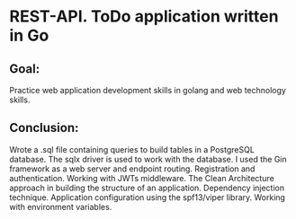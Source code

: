 # REST-API. ToDo application written in Go

## Goal: 
Practice web application development skills in golang and web technology skills.

## Conclusion:
Wrote a .sql file containing queries to build tables in a PostgreSQL database.
The sqlx driver is used to work with the database.
I used the Gin framework as a web server and endpoint routing.
Registration and authentication. Working with JWTs middleware.
The Clean Architecture approach in building the structure of an application. Dependency injection technique.
Application configuration using the spf13/viper library. Working with environment variables.
